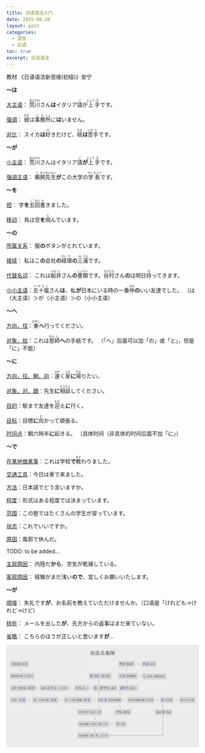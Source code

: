 ```yaml
---
title: 日语语法入门
date: 2025-06-28
layout: post
categories: 
  - 语言
  - 日语
toc: true
excerpt: 日语语法
---
```


教材 《日语语法新思维(初级)》安宁



**～は**

<u>大主语</u>： <ruby>荒<rt>あら</rt>川<rt>かわ</rt></ruby>さん**は**イタリア<ruby>語<rt>ご</rt></ruby>が<ruby>上<rt>じょう</rt>手<rt>ず</rt></ruby>です。

<u>强调</u>： <ruby>彼<rt>かれ</rt></ruby>は<ruby>事<rt>じ</rt>務<rt>む</rt>所<rt>しょ</rt></ruby>に**は**いません。

<u>对比</u>： スイカ**は**<ruby>好<rt>す</rt></ruby>きだけど、<ruby>桃<rt>もも</rt></ruby>**は**<ruby>苦<rt>にが</rt>手<rt>て</rt></ruby>です。



**～が**

<u>小主语</u>： <ruby>荒<rt>あら</rt>川<rt>かわ</rt></ruby>さんはイタリア<ruby>語<rt>ご</rt></ruby>**が**<ruby>上<rt>じょう</rt>手<rt>ず</rt></ruby>です。

<u>强调主语</u>： <ruby>鵜<rt>う</rt>飼<rt>かい</rt></ruby><ruby>先<rt>せん</rt>生<rt>せい</rt></ruby>**が**この大学の<ruby>学<rt>がく</rt>長<rt>ちょう</rt></ruby>です。



**～を**

<u>把</u>： 字**を**<ruby>五<rt>ご</rt>回<rt>かい</rt>書<rt>か</rt></ruby>きました。

<u>移动</u>： 鳥は空**を**<ruby>飛<rt>と</rt></ruby>んでいます。



**～の**

<u>所属关系</u>：  服**の**ボタンがとれています。

<u>接续</u>： 私はこ**の**会社**の**<ruby>経<rt>けい</rt>理<rt>り</rt></ruby>**の**<ruby>三<rt>み</rt>浦<rt>うら</rt></ruby>です。

<u>代替名词</u>： これは<ruby>船<rt>ふな</rt>井<rt>い</rt></ruby>さん**の**<ruby>書<rt>しょ</rt>類<rt>ろい</rt></ruby>です。<ruby>谷<rt>たに</rt>村<rt>むら</rt></ruby>さん**の**は明日<ruby>持<rt>も</rt></ruby>ってきます。

<u>小小主语</u>：<ruby>五十嵐<rt>いがらし</rt></ruby>さん**は**、私**が**日本にいる時の一番<ruby>仲<rt>なか</rt></ruby>**の**いい友達でした。 （は（大主语）＞が（小主语）＞の（小小主语）



**～へ**

<u>方向，往</u>：<ruby>東<rt>ひがし</rt></ruby>**へ**行ってください。

<u>对象，给</u>：これは<ruby>恩<rt>おん</rt>師<rt>し</rt></ruby>**へ**の手紙です。 （「へ」后面可以加「の」或「と」，但是「に」不能）



**～に**

<u>方向，往、朝、向</u>：<ruby>速<rt>はや</rt></ruby>く<ruby>家<rt>いえ</rt></ruby>**に**<ruby>帰<rt>かえ</rt></ruby>りたい。

<u>对象，对、跟</u>：先生**に**<ruby>相<rt>そう</rt>談<rt>だん</rt></ruby>してください。

<u>目的</u>：駅まで友達を<ruby>迎<rt>むか</rt></ruby>え**に**行く。

<u>目标</u>：目標**に**<ruby>向<rt>む</rt></ruby>かって頑張る。

<u>时间点</u>：朝六時半**に**起きる。 （具体时间（非具体的时间后面不加「に」）



**～で**

<u>在某地做某事</u>：これは学校**で**<ruby>教<rt>おそ</rt></ruby>わりました。

<u>交通工具</u>：今日は車で来ました。

<u>方法</u>：日本語でどう言いますか。

<u>程度</u>：形式はある程度では決まっています。

<u>范围</u>：この塾ではたくさんの学生が習っています。

<u>状态</u>：これでいいですか。

<u>原因</u>：風邪で休んだ。



TODO: to be added... 





<u>主观原因</u>： 内陸だ**から**、空気が乾燥している。

<u>客观原因</u>： 経験がまだ浅い**ので**、宜しくお願いいたします。



**～が**

<u>顺接</u>： 失礼です**が**、お名前を教えていただけませんか。（口语是「けれども→けれど→けど）

<u>转折</u>： メールを出した**が**、先方からの返事はまだ来ていない。

<u>省略</u>： こちらのほうが正しいと思います**が**…



![语法关系图-安宁](./language_2/语法关系图-安宁.png)
